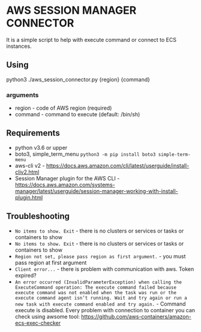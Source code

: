 # AWS SESSION MANAGER CONNECTOR

It is a simple script to help with execute command or connect to ECS instances.

## Using
python3 ./aws_session_connector.py {region} {command}

### arguments
- region - code of AWS region (required)
- command - command to execute (default: /bin/sh)

## Requirements
- python v3.6 or upper
- boto3, simple_term_menu ``` python3 -m pip install boto3 simple-term-menu ```
- aws-cli v2 - https://docs.aws.amazon.com/cli/latest/userguide/install-cliv2.html
- Session Manager plugin for the AWS CLI - https://docs.aws.amazon.com/systems-manager/latest/userguide/session-manager-working-with-install-plugin.html

## Troubleshooting
- ```No items to show. Exit``` - there is no clusters or services or tasks or containers to show
- ```No items to show. Exit``` - there is no clusters or services or tasks or containers to show
- ```Region not set, please pass region as first argument.``` - you must pass region at first argument
- ```Client error...``` - there is problem with communication with aws. Token expired?
- ```An error occurred (InvalidParameterException) when calling the ExecuteCommand operation: The execute command failed because execute command was not enabled when the task was run or the execute command agent isn’t running. Wait and try again or run a new task with execute command enabled and try again.``` - Command execute is disabled. Every problem with connection to container you can check using awsome tool: https://github.com/aws-containers/amazon-ecs-exec-checker  